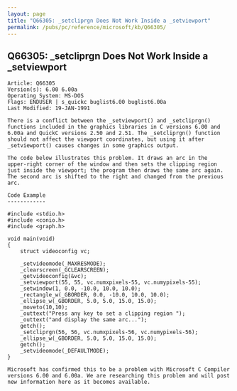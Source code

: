 ```yaml
---
layout: page
title: "Q66305: _setcliprgn Does Not Work Inside a _setviewport"
permalink: /pubs/pc/reference/microsoft/kb/Q66305/
---
```


## Q66305: _setcliprgn Does Not Work Inside a _setviewport

	Article: Q66305
	Version(s): 6.00 6.00a
	Operating System: MS-DOS
	Flags: ENDUSER | s_quickc buglist6.00 buglist6.00a
	Last Modified: 19-JAN-1991
	
	There is a conflict between the _setviewport() and _setcliprgn()
	functions included in the graphics libraries in C versions 6.00 and
	6.00a and QuickC versions 2.50 and 2.51. The _setcliprgn() function
	should not affect the viewport coordinates, but using it after
	_setviewport() causes changes in some graphics output.
	
	The code below illustrates this problem. It draws an arc in the
	upper-right corner of the window and then sets the clipping region
	just inside the viewport; the program then draws the same arc again.
	The second arc is shifted to the right and changed from the previous
	arc.
	
	Code Example
	------------
	
	#include <stdio.h>
	#include <conio.h>
	#include <graph.h>
	
	void main(void)
	{
	    struct videoconfig vc;
	
	    _setvideomode(_MAXRESMODE);
	    _clearscreen(_GCLEARSCREEN);
	    _getvideoconfig(&vc);
	    _setviewport(55, 55, vc.numxpixels-55, vc.numypixels-55);
	    _setwindow(1, 0.0, -10.0, 10.0, 10.0);
	    _rectangle_w(_GBORDER, 0.0, -10.0, 10.0, 10.0);
	    _ellipse_w(_GBORDER, 5.0, 5.0, 15.0, 15.0);
	    _moveto(10,10);
	    _outtext("Press any key to set a clipping region ");
	    _outtext("and display the same arc...");
	    getch();
	    _setcliprgn(56, 56, vc.numxpixels-56, vc.numypixels-56);
	    _ellipse_w(_GBORDER, 5.0, 5.0, 15.0, 15.0);
	    getch();
	    _setvideomode(_DEFAULTMODE);
	}
	
	Microsoft has confirmed this to be a problem with Microsoft C Compiler
	versions 6.00 and 6.00a. We are researching this problem and will post
	new information here as it becomes available.
